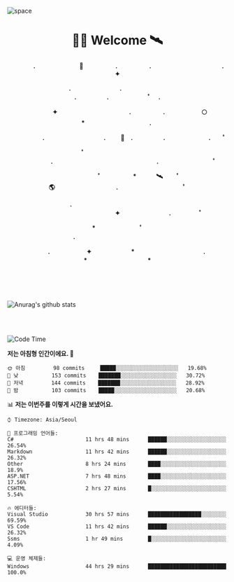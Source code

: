 ![space](https://user-images.githubusercontent.com/93513959/153272999-db6423b1-a80f-4b72-bf4c-7be2c9d6d328.png)



<h1 align="center">👨‍🚀 Welcome  🛰︎</h1>
<h4 align='center'>
<p align="center">　　　　.　　　　　　  　🌠　　　   　. 　　　　　.　　　　　　　　　　　  . 　　　 　       ✦     </p>
<p align="center">.　　　　　　　　.　　  　　　　  　 　　　　　　　　　　　.　　　　　.　　　　   　 ﾟ             　.        </p>
<p align="center">　　　　✦　　　　　  　　　　    　. 　　　　　.　　　　　　🌕　*　　　　　　　　　　  . 　　　 　            </p>
<p align="center">　　  　         　　. 　　　　   　 　　　.     　   　🚀　.　　　　　.　　　   　　　 .             　 ﾟ   </p>
<p align="center">　　ﾟ　　　　　　　　  　　　　   　 　　　　.　　　　　　　　　　　　　　　　　.   　　　            　  　　　ﾟ</p>
<p align="center"> 　　　　　　　ﾟ　　　 　　*　　   🛰︎　 　ﾟ　　　　🌎　　　　　　　　　　.　　　　　　　   　　  ﾟ          　   </p>
<p align="center">.　　　　　　　　　　  　　　　   　 　　　　　　　　　　　　 ✦　　　　　　　　.　   　　             ﾟ　  　　   </p>
<p align="center">　　　*　　　　　　  　ﾟ　　   　 　　　　.　　　　　　　　　　　　　　　　   　　            　  　　            </p>
<p align="center">　　　.　　　　　　✦  　　　　　   *　 　　　　　　　　　　.　　　　　　　*　　　　　   　              　  　*　  </p>

<!--[![spotify-github-profile](https://spotify-github-profile.vercel.app/api/view?uid=316vepr7x7ia45xvcuqyysvtmpfe&cover_image=true&theme=novatorem&bar_color=37bac3&bar_color_cover=false)](https://spotify-github-profile.vercel.app/api/view?uid=316vepr7x7ia45xvcuqyysvtmpfe&redirect=true)-->

</h4>

<br>
<br>
<br>


<!--![Top Langs](https://github-readme-stats.vercel.app/api/top-langs/?username=KYJKY&layout=compact&theme=tokyonight)-->


<p align="left">

![Anurag's github stats](https://github-readme-stats.vercel.app/api?username=KYJKY&show_icons=true&theme=tokyonight)

<!--<img src="https://github-readme-stats.vercel.app/api/top-langs?username=KYJKY&show_icons=true&locale=en&layout=compact&theme=radical" alt="KYJKY" />-->
<!--<img src="https://github-readme-stats.vercel.app/api?username=KYJKY&show_icons=true&locale=en&theme=radical" alt="KYJKY" />--> <br><br></p>

<!--START_SECTION:waka-->
![Code Time](http://img.shields.io/badge/Code%20Time-1%2C048%20hrs%2019%20mins-blue)

**저는 아침형 인간이에요. 🐤** 

```text
🌞 아침         98 commits     █████░░░░░░░░░░░░░░░░░░░░   19.68% 
🌆 낮　         153 commits    ███████░░░░░░░░░░░░░░░░░░   30.72% 
🌃 저녁         144 commits    ███████░░░░░░░░░░░░░░░░░░   28.92% 
🌙 밤　         103 commits    █████░░░░░░░░░░░░░░░░░░░░   20.68%

```


📊 **저는 이번주를 이렇게 시간을 보냈어요.** 

```text
⌚︎ Timezone: Asia/Seoul

💬 프로그래밍 언어들: 
C#                       11 hrs 48 mins      ██████░░░░░░░░░░░░░░░░░░░   26.54% 
Markdown                 11 hrs 42 mins      ██████░░░░░░░░░░░░░░░░░░░   26.32% 
Other                    8 hrs 24 mins       ████░░░░░░░░░░░░░░░░░░░░░   18.9% 
ASP.NET                  7 hrs 48 mins       ████░░░░░░░░░░░░░░░░░░░░░   17.56% 
CSHTML                   2 hrs 27 mins       █░░░░░░░░░░░░░░░░░░░░░░░░   5.54%

🔥 에디터들: 
Visual Studio            30 hrs 57 mins      █████████████████░░░░░░░░   69.59% 
VS Code                  11 hrs 42 mins      ██████░░░░░░░░░░░░░░░░░░░   26.32% 
Ssms                     1 hr 49 mins        █░░░░░░░░░░░░░░░░░░░░░░░░   4.09%

💻 운영 체제들: 
Windows                  44 hrs 29 mins      █████████████████████████   100.0%

```


<!--END_SECTION:waka-->
